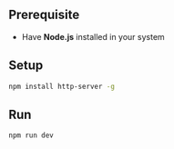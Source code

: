 ## Prerequisite
- Have **Node.js** installed in your system
## Setup
```bash
npm install http-server -g
```
## Run
```bash
npm run dev
```

